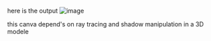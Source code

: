 here is the output
![image](https://github.com/Hamzachouchenne/graphic-info/assets/91777184/c23de8dd-e529-4616-b793-cba5a4b30ff0)

this canva depend's on ray tracing and shadow manipulation in a 3D modele
